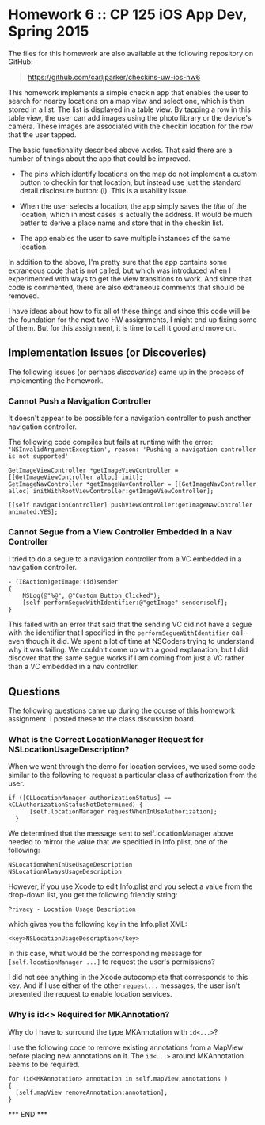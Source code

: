 # Homework 6 :: CP 125 iOS App Dev, Spring 2015 #

The files for this homework are also available at the following
repository on GitHub:

>  <https://github.com/carljparker/checkins-uw-ios-hw6>

This homework implements a simple checkin app that enables the user to
search for nearby locations on a map view and select one, which is then
stored in a list. The list is displayed in a table view. By tapping a
row in this table view, the user can add images using the photo library
or the device's camera. These images are associated with the checkin
location for the row that the user tapped.

The basic functionality described above works. That said there are a
number of things about the app that could be improved.

- The pins which identify locations on the map do not implement a custom
button to checkin for that location, but instead use just the standard
detail disclosure button: (i).  This is a usability issue.

- When the user selects a location, the app simply saves the _title_ of
the location, which in most cases is actually the address. It would be
much better to derive a place name and store that in the checkin list.

- The app enables the user to save multiple instances of the same
location.

In addition to the above, I'm pretty sure that the app contains some
extraneous code that is not called, but which was introduced when I
experimented with ways to get the view transitions to work. And since
that code is commented, there are also extraneous comments that should
be removed.

I have ideas about how to fix all of these things and since this code
will be the foundation for the next two HW assignments, I might end up
fixing some of them. But for this assignment, it is time to call it good
and move on.


## Implementation Issues (or Discoveries) ##

The following issues (or perhaps _discoveries_) came up in the process
of implementing the homework.


### Cannot Push a Navigation Controller ###

It doesn't appear to be possible for a navigation controller to push
another navigation controller.

The following code compiles but fails at runtime with the error:
`'NSInvalidArgumentException', reason: 'Pushing a navigation controller
is not supported'`

    GetImageViewController *getImageViewController = [[GetImageViewController alloc] init];
    GetImageNavController *getImageNavController = [[GetImageNavController alloc] initWithRootViewController:getImageViewController];
    
    [[self navigationController] pushViewController:getImageNavController animated:YES];


### Cannot Segue from a View Controller Embedded in a Nav Controller ###

I tried to do a segue to a navigation controller from a VC embedded in a
navigation controller. 

    - (IBAction)getImage:(id)sender
    {
        NSLog(@"%@", @"Custom Button Clicked");
        [self performSegueWithIdentifier:@"getImage" sender:self];
    }

This failed with an error that said that the sending VC did not have a
segue with the identifier that I specified in the
`performSegueWithIdentifier` call--even though it did. We spent a lot of
time at NSCoders trying to understand why it was failing. We couldn’t
come up with a good explanation, but I did discover that the same segue
works if I am coming from just a VC rather than a VC embedded in a nav
controller. 


## Questions ##

The following questions came up during the course of this homework
assignment. I posted these to the class discussion board.

### What is the Correct LocationManager Request for NSLocationUsageDescription? ###

When we went through the demo for location services, we used some code
similar to the following to request a particular class of authorization
from the user.

    if ([CLLocationManager authorizationStatus] == kCLAuthorizationStatusNotDetermined) {
          [self.locationManager requestWhenInUseAuthorization];
      }

We determined that the message sent to self.locationManager above needed
to mirror the value that we specified in Info.plist, one of the
following:

    NSLocationWhenInUseUsageDescription
    NSLocationAlwaysUsageDescription

However, if you use Xcode to edit Info.plist and you select a value from
the drop-down list, you get the following friendly string:

    Privacy - Location Usage Description

which gives you the following key in the Info.plist XML:

    <key>NSLocationUsageDescription</key>

In this case, what would be the corresponding message for
`[self.locationManager ...]` to request the user's permissions?  

I did not see anything in the Xcode autocomplete that corresponds to
this key. And if I use either of the other `request...` messages, the
user isn't presented the request to enable location services.


### Why is id<> Required for MKAnnotation? ###

Why do I have to surround the type MKAnnotation with `id<...>`?

I use the following code to remove existing annotations from a MapView
before placing new annotations on it. The `id<...>` around MKAnnotation
seems to be required.

    for (id<MKAnnotation> annotation in self.mapView.annotations )
    {
      [self.mapView removeAnnotation:annotation];
    }


*** END ***

